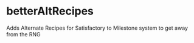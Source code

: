 # betterAltRecipes
Adds Alternate Recipes for Satisfactory to Milestone system to get away from the RNG 
